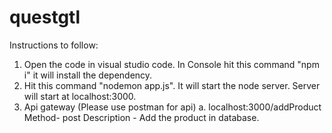 # questgtl

Instructions to follow:

1. Open the code in visual studio code. In Console hit this command "npm i" it will install the dependency.
2. Hit this command "nodemon app.js". It will start the node server. Server will start at localhost:3000.
3. Api gateway (Please use postman for api)
      a. localhost:3000/addProduct   
            Method- post
            Description - Add the product in database.
